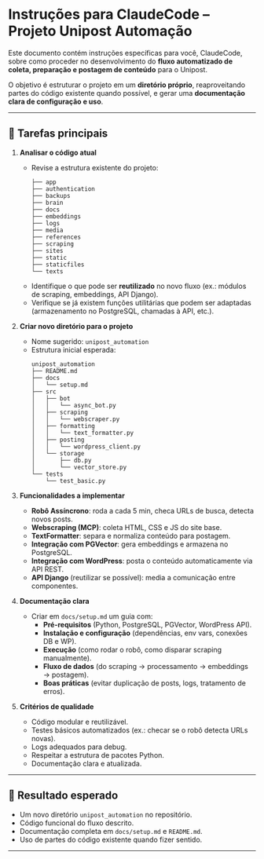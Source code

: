 # Instruções para ClaudeCode – Projeto Unipost Automação

Este documento contém instruções específicas para você, ClaudeCode, sobre como proceder no desenvolvimento do **fluxo automatizado de coleta, preparação e postagem de conteúdo** para o Unipost.  

O objetivo é estruturar o projeto em um **diretório próprio**, reaproveitando partes do código existente quando possível, e gerar uma **documentação clara de configuração e uso**.

---

## 📌 Tarefas principais

1. **Analisar o código atual**
   - Revise a estrutura existente do projeto:
     ```
     ├── app
     ├── authentication
     ├── backups
     ├── brain
     ├── docs
     ├── embeddings
     ├── logs
     ├── media
     ├── references
     ├── scraping
     ├── sites
     ├── static
     ├── staticfiles
     └── texts
     ```
   - Identifique o que pode ser **reutilizado** no novo fluxo (ex.: módulos de scraping, embeddings, API Django).
   - Verifique se já existem funções utilitárias que podem ser adaptadas (armazenamento no PostgreSQL, chamadas à API, etc.).

2. **Criar novo diretório para o projeto**
   - Nome sugerido: `unipost_automation`
   - Estrutura inicial esperada:
     ```
     unipost_automation
     ├── README.md
     ├── docs
     │   └── setup.md
     ├── src
     │   ├── bot
     │   │   └── async_bot.py
     │   ├── scraping
     │   │   └── webscraper.py
     │   ├── formatting
     │   │   └── text_formatter.py
     │   ├── posting
     │   │   └── wordpress_client.py
     │   └── storage
     │       ├── db.py
     │       └── vector_store.py
     └── tests
         └── test_basic.py
     ```

3. **Funcionalidades a implementar**
   - **Robô Assíncrono**: roda a cada 5 min, checa URLs de busca, detecta novos posts.
   - **Webscraping (MCP)**: coleta HTML, CSS e JS do site base.
   - **TextFormatter**: separa e normaliza conteúdo para postagem.
   - **Integração com PGVector**: gera embeddings e armazena no PostgreSQL.
   - **Integração com WordPress**: posta o conteúdo automaticamente via API REST.
   - **API Django** (reutilizar se possível): media a comunicação entre componentes.

4. **Documentação clara**
   - Criar em `docs/setup.md` um guia com:
     - **Pré-requisitos** (Python, PostgreSQL, PGVector, WordPress API).
     - **Instalação e configuração** (dependências, env vars, conexões DB e WP).
     - **Execução** (como rodar o robô, como disparar scraping manualmente).
     - **Fluxo de dados** (do scraping → processamento → embeddings → postagem).
     - **Boas práticas** (evitar duplicação de posts, logs, tratamento de erros).

5. **Critérios de qualidade**
   - Código modular e reutilizável.
   - Testes básicos automatizados (ex.: checar se o robô detecta URLs novas).
   - Logs adequados para debug.
   - Respeitar a estrutura de pacotes Python.
   - Documentação clara e atualizada.

---

## 🔹 Resultado esperado
- Um novo diretório `unipost_automation` no repositório.  
- Código funcional do fluxo descrito.  
- Documentação completa em `docs/setup.md` e `README.md`.  
- Uso de partes do código existente quando fizer sentido.  

---
